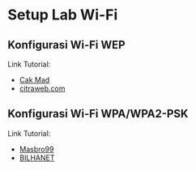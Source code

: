 # Setup Lab Wi-Fi

## Konfigurasi Wi-Fi WEP

Link Tutorial:
- [Cak Mad](https://youtu.be/tvndQrDWJCk?si=UW1ONvUJAnyCSnIT)
- [citraweb.com](https://citraweb.com/artikel/93/)

## Konfigurasi Wi-Fi WPA/WPA2-PSK

Link Tutorial:
- [Masbro99](https://youtu.be/Z7YwYQ3Zkos?si=D8OOW6UrAb7mtA3_)
- [BILHANET](https://youtu.be/iGT7TAXbHv0?si=vbpIQkZ0MNTjY1uY)
